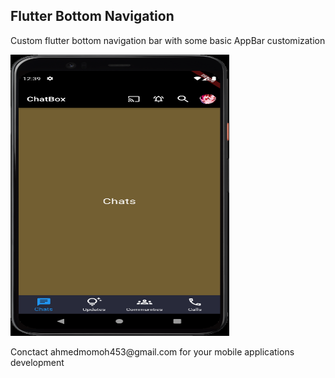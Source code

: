 <h2>Flutter Bottom Navigation</h2>
<p>Custom flutter bottom navigation bar with some basic AppBar customization</p>

<img src="assets/images/ui_template.png" width="350" height="450">

<p>Conctact ahmedmomoh453@gmail.com for your mobile applications development</p>